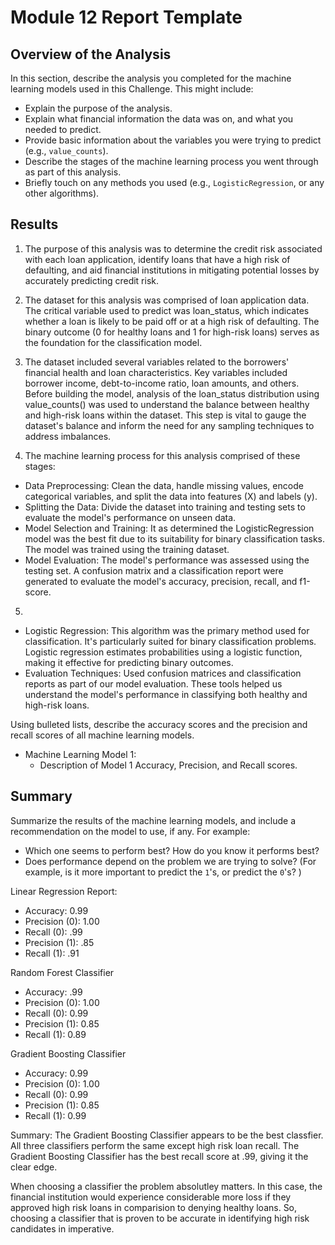 # Module 12 Report Template

## Overview of the Analysis

In this section, describe the analysis you completed for the machine learning models used in this Challenge. This might include:

* Explain the purpose of the analysis.
* Explain what financial information the data was on, and what you needed to predict.
* Provide basic information about the variables you were trying to predict (e.g., `value_counts`).
* Describe the stages of the machine learning process you went through as part of this analysis.
* Briefly touch on any methods you used (e.g., `LogisticRegression`, or any other algorithms).

## Results

1. The purpose of this analysis was to determine the credit risk associated with each loan application, identify loans that have a high risk of defaulting, and aid financial institutions in mitigating potential losses by accurately predicting credit risk.

2. The dataset for this analysis was comprised of loan application data. The critical variable used to predict was loan_status, which indicates whether a loan is likely to be paid off or at a high risk of defaulting. The binary outcome (0 for healthy loans and 1 for high-risk loans) serves as the foundation for the classification model.

3. The dataset included several variables related to the borrowers' financial health and loan characteristics. Key variables included borrower income, debt-to-income ratio, loan amounts, and others. Before building the model, analysis of the loan_status distribution using value_counts() was used to understand the balance between healthy and high-risk loans within the dataset. This step is vital to gauge the dataset's balance and inform the need for any sampling techniques to address imbalances.

4. The machine learning process for this analysis comprised of these stages:
- Data Preprocessing: Clean the data, handle missing values, encode categorical variables, and split the data into features (X) and labels (y).
- Splitting the Data: Divide the dataset into training and testing sets to evaluate the model's performance on unseen data.
- Model Selection and Training: It as determined the LogisticRegression model was the best fit due to its suitability for binary classification tasks. The model was trained using the training dataset.
- Model Evaluation: The model's performance was assessed using the testing set. A confusion matrix and a classification report were generated to evaluate the model's accuracy, precision, recall, and f1-score.

5. 
- Logistic Regression: This algorithm was the primary method used for classification. It's particularly suited for binary classification problems. Logistic regression estimates probabilities using a logistic function, making it effective for predicting binary outcomes.
- Evaluation Techniques: Used confusion matrices and classification reports as part of our model evaluation. These tools helped us understand the model's performance in classifying both healthy and high-risk loans.

Using bulleted lists, describe the accuracy scores and the precision and recall scores of all machine learning models.

* Machine Learning Model 1:
    * Description of Model 1 Accuracy, Precision, and Recall scores.

## Summary
Summarize the results of the machine learning models, and include a recommendation on the model to use, if any. For example:

* Which one seems to perform best? How do you know it performs best?
* Does performance depend on the problem we are trying to solve? (For example, is it more important to predict the `1`'s, or predict the `0`'s? )

Linear Regression Report:
- Accuracy: 0.99
- Precision (0): 1.00
- Recall (0): .99
- Precision (1): .85
- Recall (1): .91

Random Forest Classifier
- Accuracy: .99
- Precision (0): 1.00
- Recall (0): 0.99
- Precision (1): 0.85
- Recall (1): 0.89

Gradient Boosting Classifier
- Accuracy: 0.99
- Precision (0): 1.00
- Recall (0): 0.99
- Precision (1): 0.85
- Recall (1): 0.99

Summary:
The Gradient Boosting Classifier appears to be the best classfier. All three classifiers perform the same except high risk loan recall. The Gradient Boosting Classifier has the best recall score at .99, giving it the clear edge.

When choosing a classifier the problem absolutley matters. In this case, the financial institution would experience considerable more loss if they approved high risk loans in comparision to denying healthy loans. So, choosing a classifier that is proven to be accurate in identifying high risk candidates in imperative.
